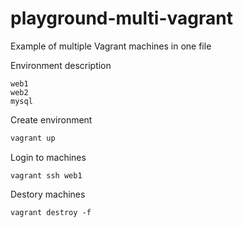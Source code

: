 # playground-multi-vagrant
Example of multiple Vagrant machines in one file

Environment description
```
web1
web2
mysql
```

Create environment 

```bash
vagrant up
```
Login to machines

```
vagrant ssh web1
```

Destory machines

```
vagrant destroy -f
```